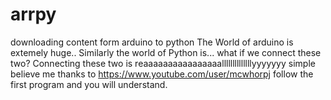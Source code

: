 # arrpy
downloading content form arduino to python
The World of arduino is extemely huge.. 
Similarly the world of Python is...
what if we connect these two?
Connecting these two is reaaaaaaaaaaaaaaaallllllllllllllyyyyyyy simple believe me  thanks to https://www.youtube.com/user/mcwhorpj
follow the first program and you will understand.

